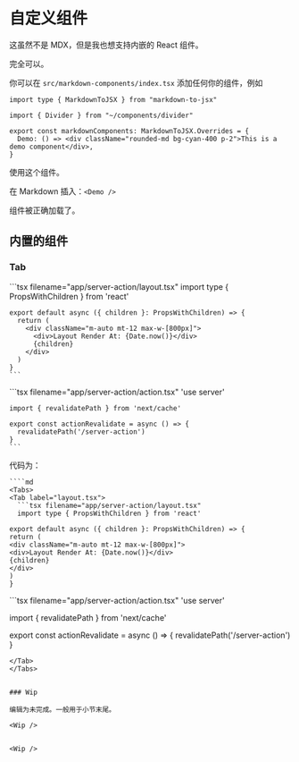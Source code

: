 # 自定义组件

这虽然不是 MDX，但是我也想支持内嵌的 React 组件。

完全可以。

你可以在 `src/markdown-components/index.tsx` 添加任何你的组件，例如

```tsx filename="src/markdown-components/index.tsx"
import type { MarkdownToJSX } from "markdown-to-jsx"

import { Divider } from "~/components/divider"

export const markdownComponents: MarkdownToJSX.Overrides = {
  Demo: () => <div className="rounded-md bg-cyan-400 p-2">This is a demo component</div>,
}
```

使用这个组件。

在 Markdown 插入：`<Demo />`

<Demo />

组件被正确加载了。

## 内置的组件

### Tab

<Tabs>
  <Tab label="layout.tsx">
    ```tsx filename="app/server-action/layout.tsx"
    import type { PropsWithChildren } from 'react'

    export default async ({ children }: PropsWithChildren) => {
      return (
        <div className="m-auto mt-12 max-w-[800px]">
          <div>Layout Render At: {Date.now()}</div>
          {children}
        </div>
      )
    }
    ```

  </Tab>
  <Tab label="action.tsx">
    ```tsx filename="app/server-action/action.tsx"
    'use server'

    import { revalidatePath } from 'next/cache'

    export const actionRevalidate = async () => {
      revalidatePath('/server-action')
    }
    ```

  </Tab>
</Tabs>

代码为：

````mdx
````md
<Tabs>
<Tab label="layout.tsx">
  ```tsx filename="app/server-action/layout.tsx"
  import type { PropsWithChildren } from 'react'

export default async ({ children }: PropsWithChildren) => {
return (
<div className="m-auto mt-12 max-w-[800px]">
<div>Layout Render At: {Date.now()}</div>
{children}
</div>
)
}
````

</Tab>
<Tab label="action.tsx">
  ```tsx filename="app/server-action/action.tsx"
  'use server'

import { revalidatePath } from 'next/cache'

export const actionRevalidate = async () => {
revalidatePath('/server-action')
}

```
</Tab>
</Tabs>

```
````

### Wip

编辑为未完成。一般用于小节末尾。

````
```mdx
<Wip />
```
````

<Wip />
